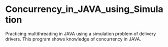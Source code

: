 # Concurrency_in_JAVA_using_Simulation
Practicing multithreading in JAVA using a simulation problem of delivery drivers. This program shows knowledge of concurrency in JAVA.
